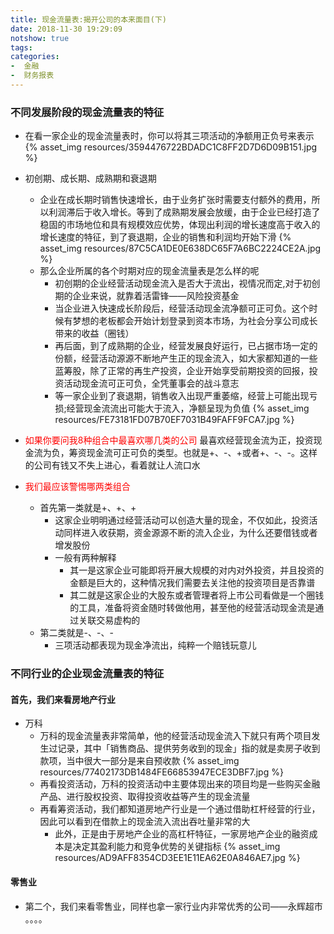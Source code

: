 ```yaml
---
title: 现金流量表:揭开公司的本来面目(下)
date: 2018-11-30 19:29:09
notshow: true
tags: 
categories: 
-  金融
-  财务报表
---
```


### 不同发展阶段的现金流量表的特征
- 在看一家企业的现金流量表时，你可以将其三项活动的净额用正负号来表示
{% asset_img resources/3594476722BDADC1C8FF2D7D6D09B151.jpg %}
- 初创期、成长期、成熟期和衰退期
  - 企业在成长期时销售快速增长，由于业务扩张时需要支付额外的费用，所以利润滞后于收入增长。等到了成熟期发展会放缓，由于企业已经打造了稳固的市场地位和具有规模效应优势，体现出利润的增长速度高于收入的增长速度的特征，到了衰退期，企业的销售和利润均开始下滑
  {% asset_img resources/87C5CA1DE0E638DC65F7A6BC2224CE2A.jpg %}
  - 那么企业所属的各个时期对应的现金流量表是怎么样的呢
    - 初创期的企业经营活动现金流入是否大于流出，视情况而定,对于初创期的企业来说，就靠着活雷锋——风险投资基金
    - 当企业进入快速成长阶段后，经营活动现金流净额可正可负。这个时候有梦想的老板都会开始计划登录到资本市场，为社会分享公司成长带来的收益（圈钱）
    - 再后面，到了成熟期的企业，经营发展良好运行，已占据市场一定的份额，经营活动源源不断地产生正的现金流入，如大家都知道的一些蓝筹股，除了正常的再生产投资，企业开始享受前期投资的回报，投资活动现金流可正可负，全凭董事会的战斗意志
    - 等一家企业到了衰退期，销售收入出现严重萎缩，经营上可能出现亏损;经营现金流流出可能大于流入，净额呈现为负值
  {% asset_img resources/FE73181FD07B70EF7031B49FAFF9FCA7.jpg %}
- <font color='red'>如果你要问我8种组合中最喜欢哪几类的公司</font>
最喜欢经营现金流为正，投资现金流为负，筹资现金流可正可负的类型。也就是+、-、+或者+、-、-。这样的公司有钱又不失上进心，看着就让人流口水

- <font color='red'>我们最应该警惕哪两类组合</font>
  - 首先第一类就是+、+、+
    - 这家企业明明通过经营活动可以创造大量的现金，不仅如此，投资活动同样进入收获期，资金源源不断的流入企业，为什么还要借钱或者增发股份
    - 一般有两种解释
      - 其一是这家企业可能即将开展大规模的对内对外投资，并且投资的金额是巨大的，这种情况我们需要去关注他的投资项目是否靠谱
      - 其二就是这家企业的大股东或者管理者将上市公司看做是一个圈钱的工具，准备将资金随时转做他用，甚至他的经营活动现金流是通过关联交易虚构的
  - 第二类就是-、-、-
    - 三项活动都表现为现金净流出，纯粹一个赔钱玩意儿

### 不同行业的企业现金流量表的特征
#### 首先，我们来看房地产行业
- 万科
  - 万科的现金流量表非常简单，他的经营活动现金流入下就只有两个项目发生过记录，其中「销售商品、提供劳务收到的现金」指的就是卖房子收到款项，当中很大一部分是来自预收款
  {% asset_img resources/77402173DB1484FE66853947ECE3DBF7.jpg %}
  - 再看投资活动，万科的投资活动中主要体现出来的项目均是一些购买金融产品、进行股权投资、取得投资收益等产生的现金流量
  - 再看筹资活动，我们都知道房地产行业是一个通过借助杠杆经营的行业，因此可以看到在借款上的现金流入流出吞吐量非常的大
    - 此外，正是由于房地产企业的高杠杆特征，一家房地产企业的融资成本是决定其盈利能力和竞争优势的关键指标
  {% asset_img resources/AD9AFF8354CD3EE1E11EA62E0A846AE7.jpg %}

#### 零售业
- 第二个，我们来看零售业，同样也拿一家行业内非常优秀的公司——永辉超市
  。。。。